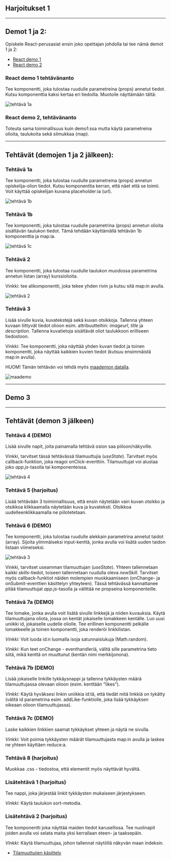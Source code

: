 ## Harjoitukset 1

---
## Demot 1 ja 2:

Opiskele React-perusasiat ensin joko opettajan johdolla tai tee nämä demot 1 ja 2:

- [React demo 1](./demot/reactdemo_osa1.md)
- [React demo 2](./demot/reactdemo_osa2.md)
### React demo 1 tehtävänanto

Tee komponentti, joka tulostaa ruudulle parametreina (props) annetut tiedot. Kutsu komponenttia kaksi kertaa eri tiedoilla. Muotoile näyttämään tältä:

![tehtävä 1a](./img/course.PNG)
### React demo 2, tehtävänanto

Toteuta sama toiminallisuus kuin demo1:ssa mutta käytä parametreina olioita, taulukoita sekä silmukkaa (map).

---
## Tehtävät (demojen 1 ja 2 jälkeen):
### Tehtävä 1a

Tee komponentti, joka tulostaa ruudulle parametreina (props) annetun opiskelija-olion tiedot. Kutsu komponenttia kerran, että näet että se toimii. Voit käyttää opiskelijan kuvana placeholder:ia (url).

![tehtävä 1b](./img/ostudent.PNG)

### Tehtävä 1b

Tee komponentti, joka tulostaa ruudulle parametrina (props) annetun olioita sisältävän taulukon tiedot. Tämä tehdään käyttämällä tehtävän 1b komponenttia ja map:ia.

![tehtävä 1c](./img/ostudents.PNG)

### Tehtävä 2 

Tee komponentti, joka tulostaa ruudulle taulukon muodossa parametrina annetun listan (array) kurssiolioita.

Vinkki: tee alikomponentti, joka tekee yhden rivin ja kutsu sitä map:in avulla.

![tehtävä 2](./img/kurssit.PNG)

### Tehtävä 3

Lisää sivulle kuvia, kuvatekstejä sekä kuvan otsikkoja. Tallenna yhteen kuvaan liittyvät tiedot olioon esim. attribuutteihin: *imageurl*, *title* ja *description*. Tallenna kuvatietoja sisältävät oliot taulukkoon erilliseen tiedostoon.

Vinkki: Tee komponentti, joka näyttää yhden kuvan tiedot ja toinen komponentti, joka näyttää kaikkien kuvien tiedot (kutsuu ensimmäistä map:in avulla).

HUOM! Tämän tehtävän voi tehdä myös [maademon datalla](https://otredu.github.io/js/maademo.html).

![maademo](../js/img/maa_step4.PNG)

---
## Demo 3 


---
## Tehtävät (demon 3 jälkeen)
### Tehtävä 4 (DEMO)

Lisää sivulle napit, joita painamalla tehtävä osion saa piiloon/näkyville.

Vinkki, tarvitset tässä tehtävässä tilamuuttujia (*useState*). Tarvitset myös callback-funktion, joka reagoi onClick-eventtiin. Tilamuuttujat voi alustaa joko *app.js*-tasolla tai komponenteissa.

![tehtävä 4](./img/piilota.PNG)

### Tehtävä 5 (harjoitus)

Lisää tehtävään 3 toiminnallisuus, että ensin näytetään vain kuvan otsikko ja otsikkoa klikkaamalla näytetään kuva ja kuvateksti. Otsikkoa uudelleenklikkaamalla ne piilotetetaan.

### Tehtävä 6 (DEMO)

Tee komponentti, joka tulostaa ruudulle alekkain parametrina annetut taidot (array). Sijoita ylimmäiseksi input-kenttä, jonka avulla voi lisätä uuden taidon listaan viimeiseksi.

![tehtävä 3](./img/oppinut.PNG)

Vinkki, tarvitset useamman tilamuuttujan (*useState*). Yhteen tallennetaan kaikki *skills*-tiedot, toiseen tallennetaan ruudulla oleva *newSkill*. Tarvitset myös callback-funktiot näiden molempien muokkaamiseen (onChange- ja onSubmit-eventtien käsittelyn yhteyteen). Tässä tehtävässä kannattanee pitää tilamuuttujat *app.js*-tasolla ja välittää ne propseina komponenteille.

### Tehtävä 7a (DEMO)

Tee lomake, jonka avulla voit lisätä sivulle linkkejä ja niiden kuvauksia. Käytä tilamuuttujana oliota, jossa on kentät jokaiselle lomakkeen kentälle. Luo uusi uniikki id, jokaiselle uudelle oliolle. Tee erillinen komponentti pelkälle lomakkeelle ja toinen komponentti, joka renderöi linkkilistan.

*Vinkki:* Voit luoda id:n luomalla isoja satunnaislukuja (Math.random).

*Vinkki:* Kun teet onChange - eventhandleriä, välitä sille parametrina tieto siitä, mikä kenttä on muuttunut (kentän nimi merkkijonona).

### Tehtävä 7b (DEMO)

Lisää jokaiselle linkille tykkäysnappi ja tallenna tykkäysten määrä tilamuuttujassa olevaan olioon (esim. kenttään "likes").

*Vinkki:* Käytä hyväksesi linkin uniikkia id:tä, että tiedät mitä linkkiä on tykätty (välitä id parametrina esim. addLike-funktiolle, joka lisää tykkäyksen oikeaan olioon tilamuuttujassa).

### Tehtävä 7c (DEMO)

Laske kaikkien linkkien saamat tykkäykset yhteen ja näytä ne sivulla.

*Vinkki:* Voit poimia tykkäysten määrät tilamuuttujasta map:in avulla ja laskea ne yhteen käyttäen reduce:a.

### Tehtävä 8 (harjoitus)

Muokkaa .css - tiedostoa, että elementit myös näyttävät hyvältä.

### Lisätehtävä 1 (harjoitus)

Tee nappi, joka järjestää linkit tykkäysten mukaiseen järjestykseen.

*Vinkki:* Käytä taulukon sort-metodia.

### Lisätehtävä 2 (harjoitus)

Tee komponentti joka näyttää maiden tiedot karusellissa. Tee nuolinapit joiden avulla voi selata maita yksi kerrallaan eteen- ja taaksepäin.

*Vinkki:* Käytä tilamuuttujaa, johon tallennat näytöllä näkyvän maan indeksin.

- [Tilamuuttujien käsittely](./immutable-state.html)